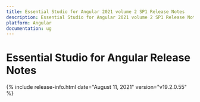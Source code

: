```yaml
---
title: Essential Studio for Angular 2021 volume 2 SP1 Release Notes  
description: Essential Studio for Angular 2021 volume 2 SP1 Release Notes  
platform: Angular
documentation: ug
---
```


# Essential Studio for Angular  Release Notes  

{% include release-info.html date="August 11, 2021"  version="v19.2.0.55" %} 






